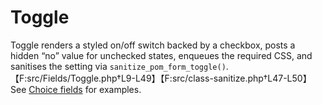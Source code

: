 # Toggle

Toggle renders a styled on/off switch backed by a checkbox, posts a hidden “no” value for unchecked states, enqueues the required CSS, and sanitises the setting via `sanitize_pom_form_toggle()`.【F:src/Fields/Toggle.php†L9-L49】【F:src/class-sanitize.php†L47-L50】 See [Choice fields](../fields.md#choice-fields) for examples.

